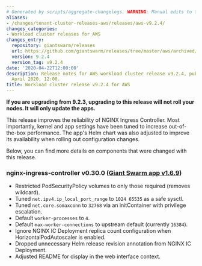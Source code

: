 ```yaml
---
# Generated by scripts/aggregate-changelogs. WARNING: Manual edits to this files will be overwritten.
aliases:
- /changes/tenant-cluster-releases-aws/releases/aws-v9.2.4/
changes_categories:
- Workload cluster releases for AWS
changes_entry:
  repository: giantswarm/releases
  url: https://github.com/giantswarm/releases/tree/master/aws/archived/v9.2.4
  version: 9.2.4
  version_tag: v9.2.4
date: '2020-04-22T12:00:00'
description: Release notes for AWS workload cluster release v9.2.4, published on 22
  April 2020, 12:00.
title: Workload cluster release v9.2.4 for AWS
---
```


**If you are upgrading from 9.2.3, upgrading to this release will not roll your nodes. It will only update the apps.**

This release improves the reliability of NGINX Ingress Controller. Most importantly, kernel and app settings have been tuned to increase out-of-the-box performance. The app's Helm chart was also adjusted to improve its availability when rolling out configuration changes.

Below, you can find more details on components that were changed with this release.

### nginx-ingress-controller v0.30.0 ([Giant Swarm app v1.6.9](https://github.com/giantswarm/nginx-ingress-controller-app/blob/master/CHANGELOG.md#v169-2020-04-22))

- Restricted PodSecurityPolicy volumes to only those required (removes wildcard).
- Tuned `net.ipv4.ip_local_port_range` to `1024 65535` as a safe sysctl.
- Tuned `net.core.somaxconn` to `32768` via an initContainer with privilege escalation.
- Default `worker-processes` to `4`.
- Default `max-worker-connections` to upstream default (currently `16384`).
- Ignore NGINX IC Deployment replica count configuration when HorizontalPodAutoscaler is enabled.
- Dropped unnecessary Helm release revision annotation from NGINX IC Deployment.
- Adjusted README for display in the web interface context.
